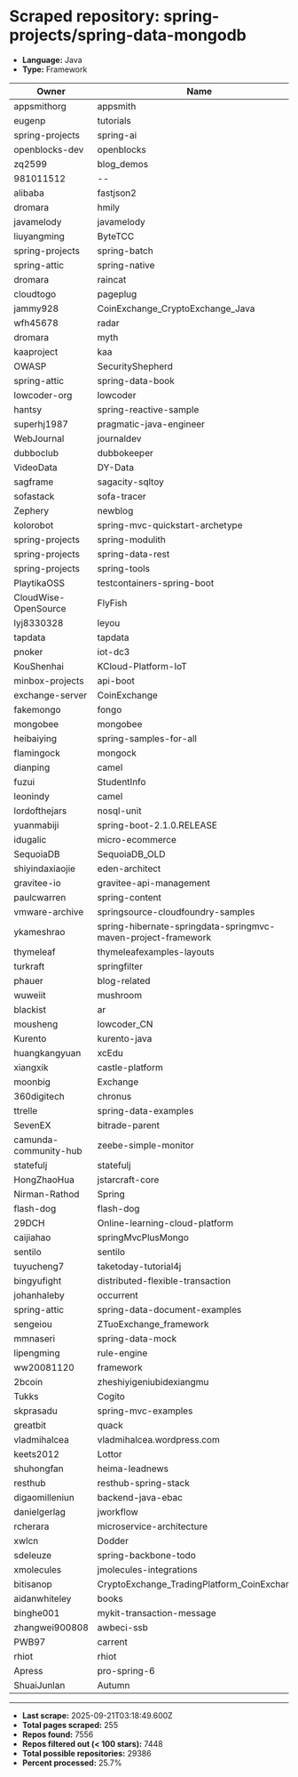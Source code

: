 # Scraped repository: spring-projects/spring-data-mongodb
* **Language:** Java
* **Type:** Framework

| Owner | Name | Stars | Forks | URL |
|---|---|---|---|---|
| appsmithorg | appsmith | 38006 | 4236 | [link](https://github.com/appsmithorg/appsmith) |
| eugenp | tutorials | 37263 | 54108 | [link](https://github.com/eugenp/tutorials) |
| spring-projects | spring-ai | 6768 | 1890 | [link](https://github.com/spring-projects/spring-ai) |
| openblocks-dev | openblocks | 6076 | 391 | [link](https://github.com/openblocks-dev/openblocks) |
| zq2599 | blog_demos | 4715 | 1900 | [link](https://github.com/zq2599/blog_demos) |
| 981011512 | -- | 4619 | 2250 | [link](https://github.com/981011512/--) |
| alibaba | fastjson2 | 4154 | 539 | [link](https://github.com/alibaba/fastjson2) |
| dromara | hmily | 4143 | 1407 | [link](https://github.com/dromara/hmily) |
| javamelody | javamelody | 3023 | 748 | [link](https://github.com/javamelody/javamelody) |
| liuyangming | ByteTCC | 2895 | 911 | [link](https://github.com/liuyangming/ByteTCC) |
| spring-projects | spring-batch | 2853 | 2436 | [link](https://github.com/spring-projects/spring-batch) |
| spring-attic | spring-native | 2719 | 348 | [link](https://github.com/spring-attic/spring-native) |
| dromara | raincat | 1906 | 658 | [link](https://github.com/dromara/raincat) |
| cloudtogo | pageplug | 1885 | 321 | [link](https://github.com/cloudtogo/pageplug) |
| jammy928 | CoinExchange_CryptoExchange_Java | 1574 | 1248 | [link](https://github.com/jammy928/CoinExchange_CryptoExchange_Java) |
| wfh45678 | radar | 1557 | 499 | [link](https://github.com/wfh45678/radar) |
| dromara | myth | 1489 | 597 | [link](https://github.com/dromara/myth) |
| kaaproject | kaa | 1427 | 470 | [link](https://github.com/kaaproject/kaa) |
| OWASP | SecurityShepherd | 1404 | 488 | [link](https://github.com/OWASP/SecurityShepherd) |
| spring-attic | spring-data-book | 1381 | 1136 | [link](https://github.com/spring-attic/spring-data-book) |
| lowcoder-org | lowcoder | 1361 | 273 | [link](https://github.com/lowcoder-org/lowcoder) |
| hantsy | spring-reactive-sample | 1359 | 463 | [link](https://github.com/hantsy/spring-reactive-sample) |
| superhj1987 | pragmatic-java-engineer | 1342 | 236 | [link](https://github.com/superhj1987/pragmatic-java-engineer) |
| WebJournal | journaldev | 1333 | 1958 | [link](https://github.com/WebJournal/journaldev) |
| dubboclub | dubbokeeper | 1279 | 682 | [link](https://github.com/dubboclub/dubbokeeper) |
| VideoData | DY-Data | 1221 | 364 | [link](https://github.com/VideoData/DY-Data) |
| sagframe | sagacity-sqltoy | 1142 | 188 | [link](https://github.com/sagframe/sagacity-sqltoy) |
| sofastack | sofa-tracer | 1126 | 383 | [link](https://github.com/sofastack/sofa-tracer) |
| Zephery | newblog | 1096 | 342 | [link](https://github.com/Zephery/newblog) |
| kolorobot | spring-mvc-quickstart-archetype | 1043 | 474 | [link](https://github.com/kolorobot/spring-mvc-quickstart-archetype) |
| spring-projects | spring-modulith | 990 | 170 | [link](https://github.com/spring-projects/spring-modulith) |
| spring-projects | spring-data-rest | 936 | 565 | [link](https://github.com/spring-projects/spring-data-rest) |
| spring-projects | spring-tools | 915 | 218 | [link](https://github.com/spring-projects/spring-tools) |
| PlaytikaOSS | testcontainers-spring-boot | 871 | 244 | [link](https://github.com/PlaytikaOSS/testcontainers-spring-boot) |
| CloudWise-OpenSource | FlyFish | 863 | 190 | [link](https://github.com/CloudWise-OpenSource/FlyFish) |
| lyj8330328 | leyou | 635 | 436 | [link](https://github.com/lyj8330328/leyou) |
| tapdata | tapdata | 606 | 125 | [link](https://github.com/tapdata/tapdata) |
| pnoker | iot-dc3 | 598 | 201 | [link](https://github.com/pnoker/iot-dc3) |
| KouShenhai | KCloud-Platform-IoT | 581 | 145 | [link](https://github.com/KouShenhai/KCloud-Platform-IoT) |
| minbox-projects | api-boot | 544 | 150 | [link](https://github.com/minbox-projects/api-boot) |
| exchange-server | CoinExchange | 541 | 299 | [link](https://github.com/exchange-server/CoinExchange) |
| fakemongo | fongo | 526 | 157 | [link](https://github.com/fakemongo/fongo) |
| mongobee | mongobee | 503 | 167 | [link](https://github.com/mongobee/mongobee) |
| heibaiying | spring-samples-for-all | 477 | 247 | [link](https://github.com/heibaiying/spring-samples-for-all) |
| flamingock | mongock | 474 | 65 | [link](https://github.com/flamingock/mongock) |
| dianping | camel | 453 | 172 | [link](https://github.com/dianping/camel) |
| fuzui | StudentInfo | 408 | 110 | [link](https://github.com/fuzui/StudentInfo) |
| leonindy | camel | 408 | 114 | [link](https://github.com/leonindy/camel) |
| lordofthejars | nosql-unit | 384 | 121 | [link](https://github.com/lordofthejars/nosql-unit) |
| yuanmabiji | spring-boot-2.1.0.RELEASE | 361 | 120 | [link](https://github.com/yuanmabiji/spring-boot-2.1.0.RELEASE) |
| idugalic | micro-ecommerce | 353 | 190 | [link](https://github.com/idugalic/micro-ecommerce) |
| SequoiaDB | SequoiaDB_OLD | 333 | 123 | [link](https://github.com/SequoiaDB/SequoiaDB_OLD) |
| shiyindaxiaojie | eden-architect | 318 | 80 | [link](https://github.com/shiyindaxiaojie/eden-architect) |
| gravitee-io | gravitee-api-management | 302 | 85 | [link](https://github.com/gravitee-io/gravitee-api-management) |
| paulcwarren | spring-content | 289 | 71 | [link](https://github.com/paulcwarren/spring-content) |
| vmware-archive | springsource-cloudfoundry-samples | 260 | 180 | [link](https://github.com/vmware-archive/springsource-cloudfoundry-samples) |
| ykameshrao | spring-hibernate-springdata-springmvc-maven-project-framework | 259 | 187 | [link](https://github.com/ykameshrao/spring-hibernate-springdata-springmvc-maven-project-framework) |
| thymeleaf | thymeleafexamples-layouts | 254 | 175 | [link](https://github.com/thymeleaf/thymeleafexamples-layouts) |
| turkraft | springfilter | 251 | 38 | [link](https://github.com/turkraft/springfilter) |
| phauer | blog-related | 251 | 115 | [link](https://github.com/phauer/blog-related) |
| wuweiit | mushroom | 222 | 185 | [link](https://github.com/wuweiit/mushroom) |
| blackist | ar | 220 | 82 | [link](https://github.com/blackist/ar) |
| mousheng | lowcoder_CN | 215 | 67 | [link](https://github.com/mousheng/lowcoder_CN) |
| Kurento | kurento-java | 200 | 128 | [link](https://github.com/Kurento/kurento-java) |
| huangkangyuan | xcEdu | 196 | 81 | [link](https://github.com/huangkangyuan/xcEdu) |
| xiangxik | castle-platform | 196 | 123 | [link](https://github.com/xiangxik/castle-platform) |
| moonbig | Exchange | 192 | 93 | [link](https://github.com/moonbig/Exchange) |
| 360digitech | chronus | 185 | 63 | [link](https://github.com/360digitech/chronus) |
| ttrelle | spring-data-examples | 181 | 162 | [link](https://github.com/ttrelle/spring-data-examples) |
| SevenEX | bitrade-parent | 179 | 109 | [link](https://github.com/SevenEX/bitrade-parent) |
| camunda-community-hub | zeebe-simple-monitor | 177 | 111 | [link](https://github.com/camunda-community-hub/zeebe-simple-monitor) |
| statefulj | statefulj | 174 | 49 | [link](https://github.com/statefulj/statefulj) |
| HongZhaoHua | jstarcraft-core | 173 | 47 | [link](https://github.com/HongZhaoHua/jstarcraft-core) |
| Nirman-Rathod | Spring | 173 | 146 | [link](https://github.com/Nirman-Rathod/Spring) |
| flash-dog | flash-dog | 172 | 108 | [link](https://github.com/flash-dog/flash-dog) |
| 29DCH | Online-learning-cloud-platform | 171 | 66 | [link](https://github.com/29DCH/Online-learning-cloud-platform) |
| caijiahao | springMvcPlusMongo | 168 | 73 | [link](https://github.com/caijiahao/springMvcPlusMongo) |
| sentilo | sentilo | 167 | 66 | [link](https://github.com/sentilo/sentilo) |
| tuyucheng7 | taketoday-tutorial4j | 163 | 6 | [link](https://github.com/tuyucheng7/taketoday-tutorial4j) |
| bingyufight | distributed-flexible-transaction | 152 | 91 | [link](https://github.com/bingyufight/distributed-flexible-transaction) |
| johanhaleby | occurrent | 150 | 18 | [link](https://github.com/johanhaleby/occurrent) |
| spring-attic | spring-data-document-examples | 147 | 98 | [link](https://github.com/spring-attic/spring-data-document-examples) |
| sengeiou | ZTuoExchange_framework | 147 | 228 | [link](https://github.com/sengeiou/ZTuoExchange_framework) |
| mmnaseri | spring-data-mock | 139 | 43 | [link](https://github.com/mmnaseri/spring-data-mock) |
| lipengming | rule-engine | 136 | 109 | [link](https://github.com/lipengming/rule-engine) |
| ww20081120 | framework | 135 | 73 | [link](https://github.com/ww20081120/framework) |
| 2bcoin | zheshiyigeniubidexiangmu | 135 | 91 | [link](https://github.com/2bcoin/zheshiyigeniubidexiangmu) |
| Tukks | Cogito | 133 | 2 | [link](https://github.com/Tukks/Cogito) |
| skprasadu | spring-mvc-examples | 132 | 199 | [link](https://github.com/skprasadu/spring-mvc-examples) |
| greatbit | quack | 132 | 33 | [link](https://github.com/greatbit/quack) |
| vladmihalcea | vladmihalcea.wordpress.com | 125 | 89 | [link](https://github.com/vladmihalcea/vladmihalcea.wordpress.com) |
| keets2012 | Lottor | 124 | 46 | [link](https://github.com/keets2012/Lottor) |
| shuhongfan | heima-leadnews | 121 | 35 | [link](https://github.com/shuhongfan/heima-leadnews) |
| resthub | resthub-spring-stack | 121 | 65 | [link](https://github.com/resthub/resthub-spring-stack) |
| digaomilleniun | backend-java-ebac | 115 | 57 | [link](https://github.com/digaomilleniun/backend-java-ebac) |
| danielgerlag | jworkflow | 115 | 34 | [link](https://github.com/danielgerlag/jworkflow) |
| rcherara | microservice-architecture | 112 | 55 | [link](https://github.com/rcherara/microservice-architecture) |
| xwlcn | Dodder | 111 | 35 | [link](https://github.com/xwlcn/Dodder) |
| sdeleuze | spring-backbone-todo | 107 | 50 | [link](https://github.com/sdeleuze/spring-backbone-todo) |
| xmolecules | jmolecules-integrations | 106 | 27 | [link](https://github.com/xmolecules/jmolecules-integrations) |
| bitisanop | CryptoExchange_TradingPlatform_CoinExchange | 105 | 83 | [link](https://github.com/bitisanop/CryptoExchange_TradingPlatform_CoinExchange) |
| aidanwhiteley | books | 105 | 28 | [link](https://github.com/aidanwhiteley/books) |
| binghe001 | mykit-transaction-message | 105 | 52 | [link](https://github.com/binghe001/mykit-transaction-message) |
| zhangwei900808 | awbeci-ssb | 104 | 68 | [link](https://github.com/zhangwei900808/awbeci-ssb) |
| PWB97 | carrent | 103 | 25 | [link](https://github.com/PWB97/carrent) |
| rhiot | rhiot | 102 | 23 | [link](https://github.com/rhiot/rhiot) |
| Apress | pro-spring-6 | 100 | 76 | [link](https://github.com/Apress/pro-spring-6) |
| ShuaiJunlan | Autumn | 100 | 73 | [link](https://github.com/ShuaiJunlan/Autumn) |

---
* **Last scrape:** 2025-09-21T03:18:49.600Z
* **Total pages scraped:** 255
* **Repos found:** 7556
* **Repos filtered out (< 100 stars):** 7448
* **Total possible repositories:** 29386
* **Percent processed:** 25.7%
